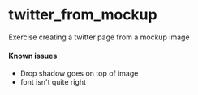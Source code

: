 # twitter_from_mockup
Exercise creating a twitter page from a mockup image

#### Known issues
* Drop shadow goes on top of image
* font isn't quite right